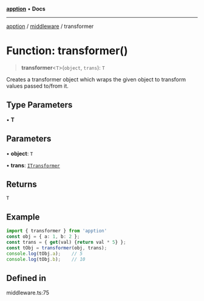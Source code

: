 [**apption**](../../README.md) • **Docs**

***

[apption](../../modules.md) / [middleware](../README.md) / transformer

# Function: transformer()

> **transformer**\<`T`\>(`object`, `trans`): `T`

Creates a transformer object which wraps the given object to 
transform values passed to/from it.

## Type Parameters

• **T**

## Parameters

• **object**: `T`

• **trans**: [`ITransformer`](../interfaces/ITransformer.md)

## Returns

`T`

## Example

```ts
import { transformer } from 'apption'
const obj = { a: 1, b: 2 };
const trans = { get(val) {return val * 5} };
const tObj = transformer(obj, trans);
console.log(tObj.a);    // 5
console.log(tObj.b);    // 10
```

## Defined in

middleware.ts:75
